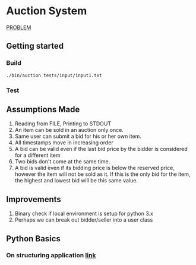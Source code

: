 # Auction System

[PROBLEM](PROBLEM.md)

## Getting started

### Build

`./bin/auction tests/input/input1.txt`

### Test


## Assumptions Made

1. Reading from FILE, Printing to STDOUT
2. An item can be sold in an auction only once. 
3. Same user can submit a bid for his or her own item.
4. All timestamps move in increasing order
5. A bid can be valid even if the last bid price by the bidder is considered for a different item
6. Two bids don't come at the same time.
7. A bid is valid even if its bidding price is below the reserved price, however the item will not be sold as it. If this is the only bid for the item, the highest and lowest bid will be this same value.

## Improvements

1. Binary check if local environment is setup for python 3.x
2. Perhaps we can break out bidder/seller into a user class

## Python Basics 

### On structuring application [link](https://www.kennethreitz.org/essays/repository-structure-and-python)